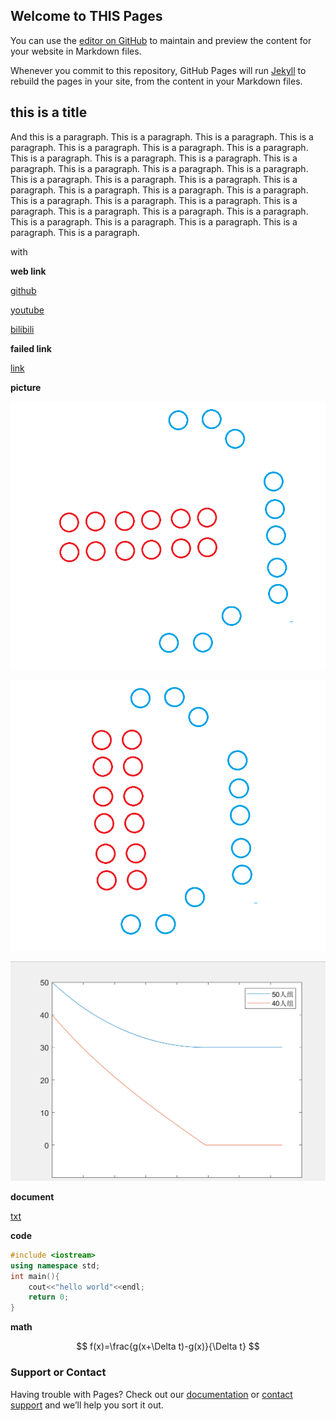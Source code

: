 ## Welcome to THIS Pages

You can use the [editor on GitHub](https://github.com/fish-yxr/fish-yxr.github.io/edit/main/README.md) to maintain and preview the content for your website in Markdown files.

Whenever you commit to this repository, GitHub Pages will run [Jekyll](https://jekyllrb.com/) to rebuild the pages in your site, from the content in your Markdown files.

## this is a title

And this is a paragraph. This is a paragraph. This is a paragraph. This is a paragraph. This is a paragraph. This is a paragraph. This is a paragraph. This is a paragraph. This is a paragraph. This is a paragraph. This is a paragraph. This is a paragraph. This is a paragraph. This is a paragraph. This is a paragraph. This is a paragraph. This is a paragraph. This is a paragraph. This is a paragraph. This is a paragraph. This is a paragraph. This is a paragraph. This is a paragraph. This is a paragraph. This is a paragraph. This is a paragraph. This is a paragraph. This is a paragraph. This is a paragraph. This is a paragraph. This is a paragraph. This is a paragraph. This is a paragraph. 

with

**web link**

[github](https://github.com)

[youtube](https://youtube.com)

[bilibili](https://bilibili.com)

**failed link**

[link](1234567890)

**picture**

![pic](defence1.png)

![pic](defence2.png)

![pic](square.png)

**document**

[txt](1.txt)

**code**

```c++
#include <iostream>
using namespace std;
int main(){
    cout<<"hello world"<<endl;
    return 0;
}
```

**math**

$$
f(x)=\frac{g(x+\Delta t)-g(x)}{\Delta t}
$$

### Support or Contact

Having trouble with Pages? Check out our [documentation](https://docs.github.com/categories/github-pages-basics/) or [contact support](https://support.github.com/contact) and we’ll help you sort it out.
